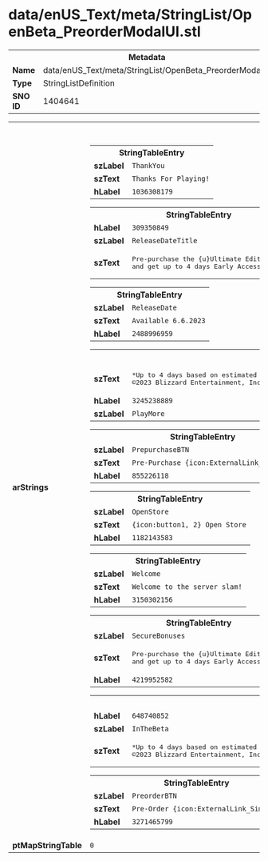 <h1>data/enUS_Text/meta/StringList/OpenBeta_PreorderModalUI.stl</h1><table><tr><th colspan="100%">Metadata</th></tr><tr><td><b>Name</b></td><td>data/enUS_Text/meta/StringList/OpenBeta_PreorderModalUI.stl</td></tr><tr><td><b>Type</b></td><td>StringListDefinition</td></tr><tr><td><b>SNO ID</b></td><td>1404641</td></tr></table>

<table><tr><th colspan="100%">Fields</th></tr><tr><td><b>arStrings</b></td><td><table><tr><th colspan="100%">StringTableEntry</th></tr><tr><td><b>szLabel</b></td><td><code>ThankYou</code></td></tr><tr><td><b>szText</b></td><td><code>Thanks For Playing!</code></td></tr><tr><td><b>hLabel</b></td><td><code>1036308179</code></td></tr></table>


<table><tr><th colspan="100%">StringTableEntry</th></tr><tr><td><b>hLabel</b></td><td><code>309350849</code></td></tr><tr><td><b>szLabel</b></td><td><code>ReleaseDateTitle</code></td></tr><tr><td><b>szText</b></td><td><pre>Pre-purchase the {u}Ultimate Edition{/u}
and get up to 4 days Early Access* at Launch</pre></td></tr></table>


<table><tr><th colspan="100%">StringTableEntry</th></tr><tr><td><b>szLabel</b></td><td><code>ReleaseDate</code></td></tr><tr><td><b>szText</b></td><td><code>Available 6.6.2023</code></td></tr><tr><td><b>hLabel</b></td><td><code>2488996959</code></td></tr></table>


<table><tr><th colspan="100%">StringTableEntry</th></tr><tr><td><b>szText</b></td><td><pre>*Up to 4 days based on estimated access, actual play time subject to possible outages and applicable time zone differences.
©2023 Blizzard Entertainment, Inc.</pre></td></tr><tr><td><b>hLabel</b></td><td><code>3245238889</code></td></tr><tr><td><b>szLabel</b></td><td><code>PlayMore</code></td></tr></table>


<table><tr><th colspan="100%">StringTableEntry</th></tr><tr><td><b>szLabel</b></td><td><code>PrepurchaseBTN</code></td></tr><tr><td><b>szText</b></td><td><code>Pre-Purchase {icon:ExternalLink_Simple, 2.0}</code></td></tr><tr><td><b>hLabel</b></td><td><code>855226118</code></td></tr></table>


<table><tr><th colspan="100%">StringTableEntry</th></tr><tr><td><b>szLabel</b></td><td><code>OpenStore</code></td></tr><tr><td><b>szText</b></td><td><code>{icon:button1, 2} Open Store</code></td></tr><tr><td><b>hLabel</b></td><td><code>1182143583</code></td></tr></table>


<table><tr><th colspan="100%">StringTableEntry</th></tr><tr><td><b>szLabel</b></td><td><code>Welcome</code></td></tr><tr><td><b>szText</b></td><td><code>Welcome to the server slam!</code></td></tr><tr><td><b>hLabel</b></td><td><code>3150302156</code></td></tr></table>


<table><tr><th colspan="100%">StringTableEntry</th></tr><tr><td><b>szLabel</b></td><td><code>SecureBonuses</code></td></tr><tr><td><b>szText</b></td><td><pre>Pre-purchase the {u}Ultimate Edition{/u}
and get up to 4 days Early Access* at Launch</pre></td></tr><tr><td><b>hLabel</b></td><td><code>4219952582</code></td></tr></table>


<table><tr><th colspan="100%">StringTableEntry</th></tr><tr><td><b>hLabel</b></td><td><code>648740852</code></td></tr><tr><td><b>szLabel</b></td><td><code>InTheBeta</code></td></tr><tr><td><b>szText</b></td><td><pre>*Up to 4 days based on estimated access, actual play time subject to possible outages and applicable time zone differences.
©2023 Blizzard Entertainment, Inc.</pre></td></tr></table>


<table><tr><th colspan="100%">StringTableEntry</th></tr><tr><td><b>szLabel</b></td><td><code>PreorderBTN</code></td></tr><tr><td><b>szText</b></td><td><code>Pre-Order {icon:ExternalLink_Simple, 2.0}</code></td></tr><tr><td><b>hLabel</b></td><td><code>3271465799</code></td></tr></table>


</td></tr><tr><td><b>ptMapStringTable</b></td><td><code>0</code></td></tr></table>

